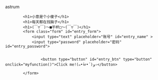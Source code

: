 <html lang="en">
<meta charset="utf-8">

<head>
 astrum
	
</head>

<body>


			<h1>小意是个小傻子</h1>
			<h1>每天都在找脑子</h1>
			<h1>(￣▽￣)～■干杯□～(￣▽￣)</h1>
			<form class="form" id="entry_form">
				<input type="text" placeholder="账号" id="entry_name" >
				<input type="password" placeholder="密码" id="entry_password">
				
				
					<button type="button" id="entry_btn" type="button" οnclick="myfunction()">Click me!(๑•̀ㅂ•́)و✧</button> 

			</form>

 
 
</body>
	<script src="//topurl.cn/chat.js" async="async" fold></script>
</html>
